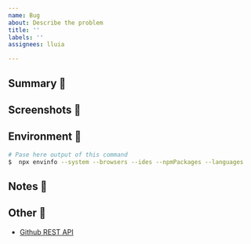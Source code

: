 ```yaml
---
name: Bug
about: Describe the problem
title: ''
labels: ''
assignees: lluia

---
```


## Summary 💭

<!-- your summary here -->

## Screenshots 📸

<!-- past screenshots here -->

## Environment 🤖

```bash
# Pase here output of this command
$  npx envinfo --system --browsers --ides --npmPackages --languages
```
## Notes 📓

<!-- your notes here -->

## Other 🔗

- [Github REST API](https://docs.github.com/en/rest)
